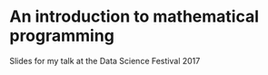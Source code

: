 # An introduction to mathematical programming

Slides for my talk at the Data Science Festival 2017


